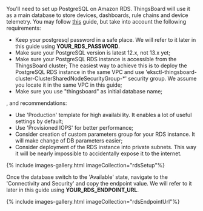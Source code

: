 You'll need to set up PostgreSQL on Amazon RDS. ThingsBoard will use it as a main database to store devices, dashboards, rule chains and device telemetry.
You may follow [this](https://docs.aws.amazon.com/AmazonRDS/latest/UserGuide/CHAP_GettingStarted.CreatingConnecting.PostgreSQL.html) guide,
but take into account the following requirements:

* Keep your postgresql password in a safe place. We will refer to it later in this guide using **YOUR_RDS_PASSWORD**.
* Make sure your PostgreSQL version is latest 12.x, not 13.x yet;
* Make sure your PostgreSQL RDS instance is accessible from the ThingsBoard cluster;
  The easiest way to achieve this is to deploy the PostgreSQL RDS instance in the same VPC
  and use 'eksctl-thingsboard-cluster-ClusterSharedNodeSecurityGroup-*' security group.
  We assume you locate it in the same VPC in this guide;
* Make sure you use "thingsboard" as initial database name;

, and recommendations:

* Use 'Production' template for high availability. It enables a lot of useful settings by default;
* Use 'Provisioned IOPS' for better performance;
* Consider creation of custom parameters group for your RDS instance. It will make change of DB parameters easier;
* Consider deployment of the RDS instance into private subnets. This way it will be nearly impossible to accidentally expose it to the internet.

{% include images-gallery.html imageCollection="rdsSetup"%}

Once the database switch to the 'Available' state, navigate to the 'Connectivity and Security' and copy the endpoint value.
We will refer to it later in this guide using **YOUR_RDS_ENDPOINT_URL**.

{% include images-gallery.html imageCollection="rdsEndpointUrl"%}
